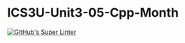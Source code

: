 # ICS3U-Unit3-05-Cpp-Month


[![GitHub's Super Linter](https://github.com/haokai-li/ICS3U-Unit3-05-Cpp-Month/workflows/GitHub's%20Super%20Linter/badge.svg)](https://github.com/haokai-li/ICS3U-Unit3-05-Cpp-Month/actions)
